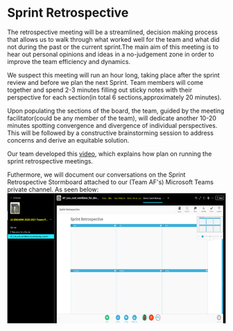 # Sprint Retrospective

The retrospective meeting will be a streamlined, decision making process that allows us to
walk through what worked well for the team and what did not during the past or the current
sprint.The main aim of this meeting is to hear out personal opinions and ideas in a
no-judgement zone in order to improve the team efficiency and dynamics.

We suspect this meeting will run an hour long, taking place after the sprint review and before
we plan the next Sprint. Team members will come together and spend 2-3 minutes filling out
sticky notes with their perspective for each section(in total 6 sections,approximately 20
minutes).

Upon populating the sections of the board, the team, guided by the meeting facilitator(could
be any member of the team), will dedicate another 10-20 minutes spotting convergence and
divergence of individual perspectives. This will be followed by a constructive brainstorming
session to address concerns and derive an equitable solution.

Our team developed this [video](https://drive.google.com/file/d/1DJoTnoQnha75LZt_Z7ayyB9dgPZQphm0/view?usp=sharing), which explains how plan on running the sprint retrospective meetings. 

Futhermore, we will document our conversations on the Sprint Retrospective Stormboard attached to our (Team AF's)
Microsoft Teams private channel. As seen below:
<img src="im5.png" alt=" " class="inline" width="600" height="300"/>
